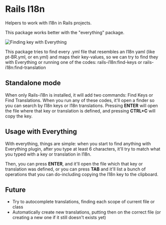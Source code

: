 # Rails I18n

Helpers to work with I18n in Rails projects.

This package works better with the "everything" package.

![Finding key with Everything](https://raw.githubusercontent.com/mauricioszabo/atom-rails-i18n/master/docs/preview.gif)


This package tries to find every .yml file that resembles an I18n yaml (like pt-BR.yml, or en.yml) and maps their key-values, so we can try to find they with Everything or running one of the codes: rails-i18n:find-keys or rails-i18n:find-translation

## Standalone mode
When only Rails-i18n is installed, it will add two commands: Find Keys or Find Translations. When you run any of these codes, it'll open a finder so you can search by I18n keys or I18n translations. Pressing **ENTER** will open the file where that key or translation is defined, and pressing **CTRL+C** will copy the key.

## Usage with Everything
With everything, things are simple: when you start to find anything with Everything plugin, after you type at least 6 characters, it'll try to match what you typed with a key or translation in I18n.

Then, you can press **ENTER**, and it'll open the file which that key or translation was defined, or you can press **TAB** and it'll list a bunch of operations that you can do-including copying the I18n key to the clipboard.

## Future

* Try to autocomplete translations, finding each scope of current file or class
* Automatically create new translations, putting then on the correct file (or creating a new one if it still doesn't exists yet)
